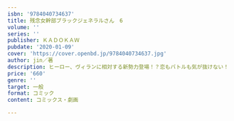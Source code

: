 ```yaml
---
isbn: '9784040734637'
title: 残念女幹部ブラックジェネラルさん　6
volume: ''
series: ''
publisher: ＫＡＤＯＫＡＷ
pubdate: '2020-01-09'
cover: 'https://cover.openbd.jp/9784040734637.jpg'
author: jin／著
description: ヒーロー、ヴィランに相対する新勢力登場！？恋もバトルも気が抜けない！
price: '660'
genre: ''
target: 一般
format: コミック
content: コミックス・劇画

---
```

